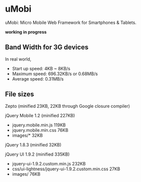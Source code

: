 uMobi
==============
uMobi: Micro Mobile Web Framework for Smartphones & Tablets.

**working in progress**


Band Width for 3G devices
-------------------------

In real world,

- Start up speed: 4KB ~ 8KB/s
- Maximum speed: 696.32KB/s or 0.68MB/s
- Average speed: 0.31MB/s

File sizes
----------

Zepto (minified 23KB, 22KB through Google closure compiler)

jQuery Mobile 1.2 (minified 227KB)

- jquery.mobile.min.js 119KB
- jquery.mobile.min.css 76KB
- images/* 32KB

jQuery 1.8.3 (minified 32KB)

jQuery UI 1.9.2 (minified 335KB)

- jquery-ui-1.9.2.custom.min.js 232KB
- css/ui-lightness/jquery-ui-1.9.2.custom.min.css 27KB
- images/   76KB

